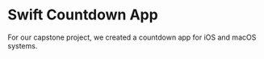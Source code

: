 # Swift Countdown App
For our capstone project, we created a countdown app for iOS and macOS systems. 
